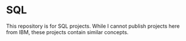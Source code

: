 # SQL
This repository is for SQL projects.  While I cannot publish projects here from IBM, these projects contain similar concepts.
